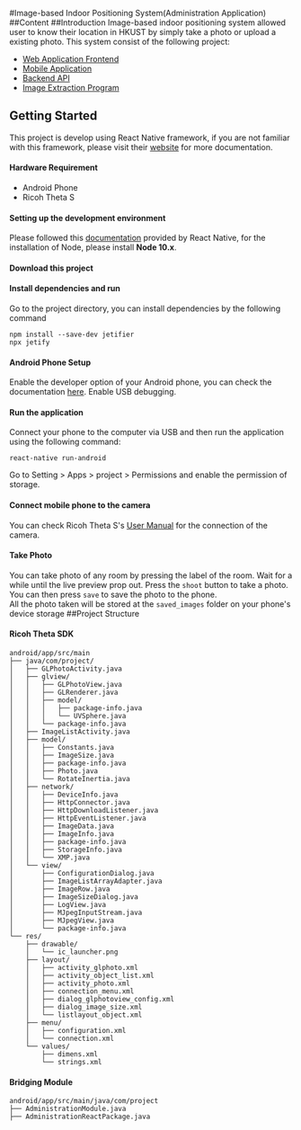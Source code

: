#Image-based Indoor Positioning System(Administration Application)
##Content
##Introduction
Image-based indoor positioning system allowed user to know their location in HKUST by simply take a photo or upload a 
existing photo. This system consist of the following project:

* [Web Application Frontend]()
* [Mobile Application]()
* [Backend API]()
* [Image Extraction Program]()

## Getting Started
This project is develop using React Native framework, if you are not familiar with this framework, please visit their 
[website](https://reactnative.dev/) for more documentation.
#### Hardware Requirement
* Android Phone
* Ricoh Theta S
#### Setting up the development environment
Please followed this [documentation](https://reactnative.dev/docs/environment-setup) provided by React Native, for the 
installation of Node, please install **Node 10.x**.
#### Download this project
#### Install dependencies and run
Go to the project directory, you can install dependencies by the following command
```
npm install --save-dev jetifier
npx jetify
```
#### Android Phone Setup
   Enable the developer option of your Android phone, you can check the documentation [here](https://developer.android.com/studio/debug/dev-options).
   Enable USB debugging.
#### Run the application
Connect your phone to the computer via USB and then run the application using the following command:
```
react-native run-android
```
Go to Setting > Apps > project > Permissions and enable the permission of storage.
#### Connect mobile phone to the camera
You can check Ricoh Theta S's [User Manual](https://support.theta360.com/uk/manual/s/content/prepare/prepare_06.html) for the connection of the camera.
#### Take Photo
You can take photo of any room by pressing the label of the room. Wait for a while until the live preview prop out. Press the `shoot` button to take a photo. You can then press
`save` to save the photo to the phone.  
   All the photo taken will be stored at the `saved_images` folder on your phone's device storage
##Project Structure
#### Ricoh Theta SDK
```
android/app/src/main
├── java/com/project/
│   ├── GLPhotoActivity.java
│   ├── glview/
│   │   ├── GLPhotoView.java
│   │   ├── GLRenderer.java
│   │   ├── model/
│   │   │   ├── package-info.java
│   │   │   └── UVSphere.java
│   │   └── package-info.java
│   ├── ImageListActivity.java
│   ├── model/
│   │   ├── Constants.java
│   │   ├── ImageSize.java
│   │   ├── package-info.java
│   │   ├── Photo.java
│   │   └── RotateInertia.java
│   ├── network/
│   │   ├── DeviceInfo.java
│   │   ├── HttpConnector.java
│   │   ├── HttpDownloadListener.java
│   │   ├── HttpEventListener.java
│   │   ├── ImageData.java
│   │   ├── ImageInfo.java
│   │   ├── package-info.java
│   │   ├── StorageInfo.java
│   │   └── XMP.java
│   └── view/
│       ├── ConfigurationDialog.java
│       ├── ImageListArrayAdapter.java
│       ├── ImageRow.java
│       ├── ImageSizeDialog.java
│       ├── LogView.java
│       ├── MJpegInputStream.java
│       ├── MJpegView.java
│       └── package-info.java
└── res/
    ├── drawable/
    │   └── ic_launcher.png
    ├── layout/
    │   ├── activity_glphoto.xml
    │   ├── activity_object_list.xml
    │   ├── activity_photo.xml
    │   ├── connection_menu.xml
    │   ├── dialog_glphotoview_config.xml
    │   ├── dialog_image_size.xml
    │   └── listlayout_object.xml
    ├── menu/
    │   ├── configuration.xml
    │   └── connection.xml
    └── values/
        ├── dimens.xml
        └── strings.xml

```
#### Bridging Module
```
android/app/src/main/java/com/project
├── AdministrationModule.java
├── AdministrationReactPackage.java
```
